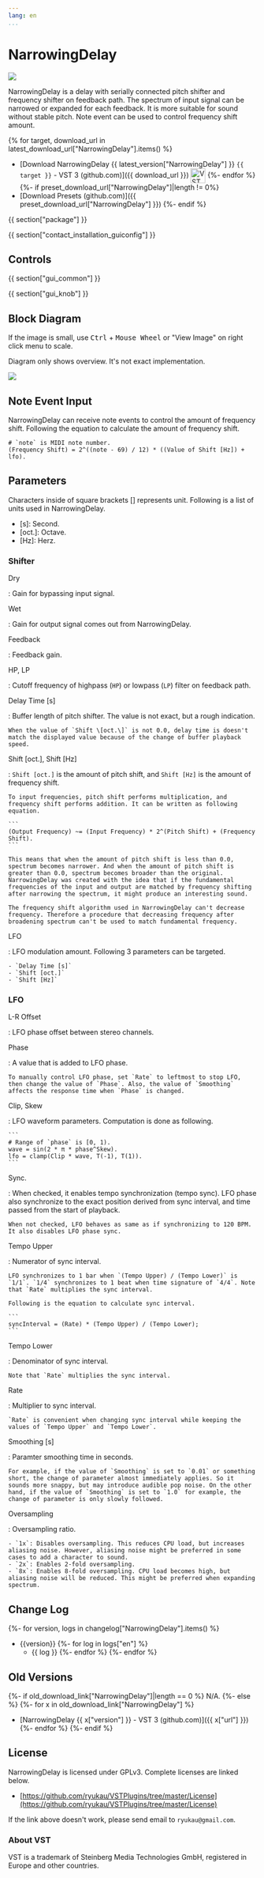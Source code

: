 ```yaml
---
lang: en
...
```


# NarrowingDelay
![](img/NarrowingDelay.png)

NarrowingDelay is a delay with serially connected pitch shifter and frequency shifter on feedback path. The spectrum of input signal can be narrowed or expanded for each feedback. It is more suitable for sound without stable pitch. Note event can be used to control frequency shift amount.

{% for target, download_url in latest_download_url["NarrowingDelay"].items() %}
- [Download NarrowingDelay {{ latest_version["NarrowingDelay"] }} `{{ target }}` - VST 3 (github.com)]({{ download_url }}) <img
  src="img/VST_Compatible_Logo_Steinberg_negative.svg"
  alt="VST compatible logo."
  width="30px"
  style="display: inline-block; vertical-align: middle;">
{%- endfor %}
{%- if preset_download_url["NarrowingDelay"]|length != 0%}
- [Download Presets (github.com)]({{ preset_download_url["NarrowingDelay"] }})
{%- endif %}

{{ section["package"] }}

{{ section["contact_installation_guiconfig"] }}

## Controls
{{ section["gui_common"] }}

{{ section["gui_knob"] }}

## Block Diagram
If the image is small, use <kbd>Ctrl</kbd> + <kbd>Mouse Wheel</kbd> or "View Image" on right click menu to scale.

Diagram only shows overview. It's not exact implementation.

![](img/NarrowingDelay.svg)

## Note Event Input
NarrowingDelay can receive note events to control the amount of frequency shift. Following the equation to calculate the amount of frequency shift.

```
# `note` is MIDI note number.
(Frequency Shift) = 2^((note - 69) / 12) * ((Value of Shift [Hz]) + lfo).
```

## Parameters
Characters inside of square brackets \[\] represents unit. Following is a list of units used in NarrowingDelay.

- \[s\]: Second.
- \[oct.\]: Octave.
- \[Hz\]: Herz.

### Shifter
Dry

:   Gain for bypassing input signal.

Wet

:   Gain for output signal comes out from NarrowingDelay.

Feedback

:   Feedback gain.

HP, LP

:   Cutoff frequency of highpass (`HP`) or lowpass (`LP`) filter on feedback path.

Delay Time \[s\]

:   Buffer length of pitch shifter. The value is not exact, but a rough indication.

    When the value of `Shift \[oct.\]` is not 0.0, delay time is doesn't match the displayed value because of the change of buffer playback speed.

Shift \[oct.\], Shift \[Hz\]

:   `Shift [oct.]` is the amount of pitch shift, and `Shift [Hz]` is the amount of frequency shift.

    To input frequencies, pitch shift performs multiplication, and frequency shift performs addition. It can be written as following equation.

    ```
    (Output Frequency) ~= (Input Frequency) * 2^(Pitch Shift) + (Frequency Shift).
    ```

    This means that when the amount of pitch shift is less than 0.0, spectrum becomes narrower. And when the amount of pitch shift is greater than 0.0, spectrum becomes broader than the original. NarrowingDelay was created with the idea that if the fundamental frequencies of the input and output are matched by frequency shifting after narrowing the spectrum, it might produce an interesting sound.

    The frequency shift algorithm used in NarrowingDelay can't decrease frequency. Therefore a procedure that decreasing frequency after broadening spectrum can't be used to match fundamental frequency.

LFO

:   LFO modulation amount. Following 3 parameters can be targeted.

    - `Delay Time [s]`
    - `Shift [oct.]`
    - `Shift [Hz]`

### LFO
L-R Offset

:   LFO phase offset between stereo channels.

Phase

:   A value that is added to LFO phase.

    To manually control LFO phase, set `Rate` to leftmost to stop LFO, then change the value of `Phase`. Also, the value of `Smoothing` affects the response time when `Phase` is changed.

Clip, Skew

:   LFO waveform parameters. Computation is done as following.

    ```
    # Range of `phase` is [0, 1).
    wave = sin(2 * π * phase^Skew).
    lfo = clamp(Clip * wave, T(-1), T(1)).
    ```

Sync.

:   When checked, it enables tempo synchronization (tempo sync). LFO phase also synchronize to the exact position derived from sync interval, and time passed from the start of playback.

    When not checked, LFO behaves as same as if synchronizing to 120 BPM. It also disables LFO phase sync.

Tempo Upper

:   Numerator of sync interval.

    LFO synchronizes to 1 bar when `(Tempo Upper) / (Tempo Lower)` is `1/1`. `1/4` synchronizes to 1 beat when time signature of `4/4`. Note that `Rate` multiplies the sync interval.

    Following is the equation to calculate sync interval.

    ```
    syncInterval = (Rate) * (Tempo Upper) / (Tempo Lower);
    ```

Tempo Lower

:   Denominator of sync interval.

    Note that `Rate` multiplies the sync interval.

Rate

:   Multiplier to sync interval.

    `Rate` is convenient when changing sync interval while keeping the values of `Tempo Upper` and `Tempo Lower`.

Smoothing \[s\]

:   Paramter smoothing time in seconds.

    For example, if the value of `Smoothing` is set to `0.01` or something short, the change of parameter almost immediately applies. So it sounds more snappy, but may introduce audible pop noise. On the other hand, if the value of `Smoothing` is set to `1.0` for example, the change of parameter is only slowly followed.

Oversampling

:   Oversampling ratio.

    - `1x`: Disables oversampling. This reduces CPU load, but increases aliasing noise. However, aliasing noise might be preferred in some cases to add a character to sound.
    - `2x`: Enables 2-fold oversampling.
    - `8x`: Enables 8-fold oversampling. CPU load becomes high, but aliasing noise will be reduced. This might be preferred when expanding spectrum.

## Change Log
{%- for version, logs in changelog["NarrowingDelay"].items() %}
- {{version}}
  {%- for log in logs["en"] %}
  - {{ log }}
  {%- endfor %}
{%- endfor %}

## Old Versions
{%- if old_download_link["NarrowingDelay"]|length == 0 %}
N/A.
{%- else %}
  {%- for x in old_download_link["NarrowingDelay"] %}
- [NarrowingDelay {{ x["version"] }} - VST 3 (github.com)]({{ x["url"] }})
  {%- endfor %}
{%- endif %}

## License
NarrowingDelay is licensed under GPLv3. Complete licenses are linked below.

- [https://github.com/ryukau/VSTPlugins/tree/master/License](https://github.com/ryukau/VSTPlugins/tree/master/License)

If the link above doesn't work, please send email to `ryukau@gmail.com`.

### About VST
VST is a trademark of Steinberg Media Technologies GmbH, registered in Europe and other countries.
